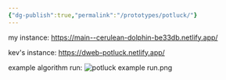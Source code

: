 ```yaml
---
{"dg-publish":true,"permalink":"/prototypes/potluck/"}
---
```


my instance: https://main--cerulean-dolphin-be33db.netlify.app/

kev's instance: https://dweb-potluck.netlify.app/

example algorithm run:
![potluck example run.png](/img/user/potluck%20example%20run.png)